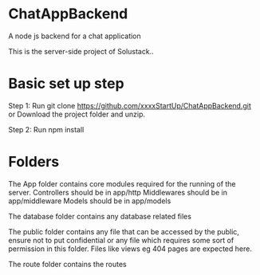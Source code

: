 # ChatAppBackend
A node js backend for a chat application

This is the server-side project of Solustack..

# Basic set up step
Step 1:
    Run git clone https://github.com/xxxxStartUp/ChatAppBackend.git 
    or 
    Download the project folder and unzip.

Step 2: 
    Run npm install


# Folders 
The App folder contains core modules required for the running of the server. 
Controllers should be in app/http
Middlewares should be in app/middleware
Models should be in app/models

The database folder contains any database related files 

The public folder contains any file that can be accessed by the public, ensure not to put confidential or any file which requires some sort of permission in this folder. Files like views eg 404 pages are expected here.

The route folder contains the routes 